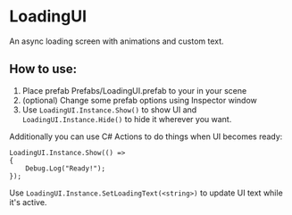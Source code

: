 # LoadingUI
An async loading screen with animations and custom text.

## How to use:
1. Place prefab Prefabs/LoadingUI.prefab to your in your scene
2. (optional) Change some prefab options using Inspector window
3. Use `LoadingUI.Instance.Show()` to show UI and `LoadingUI.Instance.Hide()` to hide it wherever you want.

Additionally you can use C# Actions to do things when UI becomes ready:

	LoadingUI.Instance.Show(() =>
	{
		Debug.Log("Ready!");
	});

Use `LoadingUI.Instance.SetLoadingText(<string>)` to update UI text while it's active.